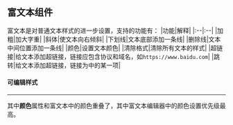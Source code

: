 ## 富文本组件
富文本是对普通文本样式的进一步设置，支持的功能有：
|功能|解释|
|:--|:--|
|加粗|加大字重|
|斜体|使文本向右倾斜|
|下划线|文本底部添加一条线|
|删除线|文本中间位置添加一条线|
|颜色|设置文本颜色|
|清除格式|清除所有文本的样式|
|超链接|给文本添加超链接，链接应包含协议和域名，如`https://www.baidu.com`|
|跳转|给文本添加超链接，链接为<explain project="gls" :proplist="['跳转类型']"></explain>中的某一项|

#### 可编辑样式
---
<explain project="gls" :proplist="['留白','边距','颜色','字号','字重','行高','对齐','换行方式','背景色']"/></explain>
其中**颜色**属性和富文本中的颜色重叠了，其中富文本编辑器中的颜色设置优先级最高。

